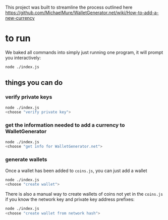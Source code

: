 This project was built to streamline the process outlined here https://github.com/MichaelMure/WalletGenerator.net/wiki/How-to-add-a-new-currency

# to run

We baked all commands into simply just running one program, it will prompt you interactively:

```sh
node ./index.js
```

## things you can do

### verify private keys

```sh
node ./index.js
<choose "verify private key">
```

### get the information needed to add a currency to WalletGenerator

```sh
node ./index.js
<choose "get info for WalletGenerator.net">
```

### generate wallets

Once a wallet has been added to `coins.js`, you can just add a wallet

```sh
node ./index.js
<choose "create wallet">
```

There is also a manual way to create wallets of coins not yet in the `coins.js` if you know the network key and private key address prefixes:

```sh
node ./index.js
<choose "create wallet from network hash">
```
